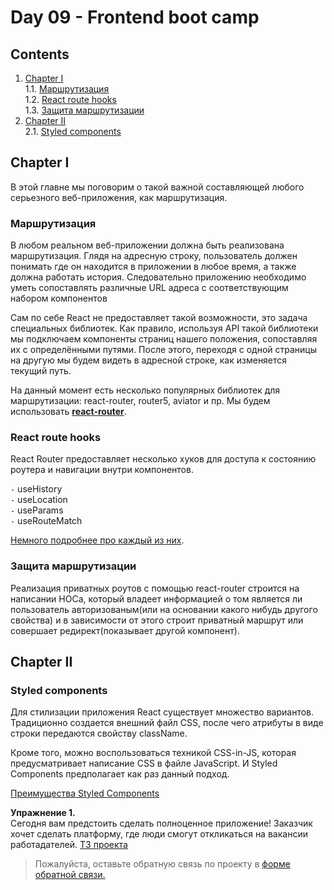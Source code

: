 #  Day 09 - Frontend boot camp

## Contents

1. [Chapter I](#chapter-i) \
   1.1. [Маршрутизация](#маршрутизация) \
   1.2. [React route hooks](#react-route-hooks) \
   1.3. [Защита маршрутизации](#защита-маршрутизации) 
2. [Chapter II](#chapter-ii) \
   2.1. [Styled components](#styled-components) 
## Chapter I

В этой главне мы поговорим о такой важной составляющей любого серьезного веб-приложения, как маршрутизация. 
  
### Маршрутизация

В любом реальном веб-приложении должна быть реализована маршрутизация. Глядя на адресную строку, пользователь должен понимать где он находится в приложении в любое время, а также должна работать история. Следовательно приложению необходимо уметь сопоставлять различные URL адреса с соответствующим набором компонентов

Сам по себе React не предоставляет такой возможности, это задача специальных библиотек. Как правило, используя API такой библиотеки мы подключаем компоненты страниц нашего положения, сопоставляя их с определёнными путями. После этого, переходя с одной страницы на другую мы будем видеть в адресной строке, как изменяется текущий путь.

На данный момент есть несколько популярных библиотек для маршрутизации: react-router, router5, aviator и пр. Мы будем использовать [**react-router**](./materials/React_router.md).

### React route hooks
React Router предоставляет несколько хуков для доступа к состоянию роутера и навигации внутри компонентов.

`-` useHistory \
`-` useLocation \
`-` useParams \
`-` useRouteMatch 

[Немного подробнее про каждый из них](./materials/React_router_hooks.md).
### Защита маршрутизации

Реализация приватных роутов с помощью react-router строится на написании HOCa, который владеет информацией о том является ли пользователь авторизованым(или на основании какого нибудь другого свойства) и в зависимости от этого строит приватный маршрут или совершает редирект(показывает другой компонент).

## Chapter II

### Styled components

Для стилизации приложения React существует множество вариантов. Традиционно создается внешний файл CSS, после чего атрибуты в виде строки передаются свойству className.

Кроме того, можно воспользоваться техникой CSS-in-JS, которая предусматривает написание CSS в файле JavaScript. И Styled Components предполагает как раз данный подход.

[Преимущества Styled Components](./materials/Styled_components.md)

**Упражнение 1.** \
Сегодня вам предстоить сделать полноценное приложение! Заказчик хочет сделать платформу, где люди смогут откликаться на вакансии работадателей. [ТЗ проекта](./src/chapter_2/Chapter_2.md)

>Пожалуйста, оставьте обратную связь по проекту в [форме обратной связи.](https://forms.gle/cge2RwxJ5JJHtKkK8)
